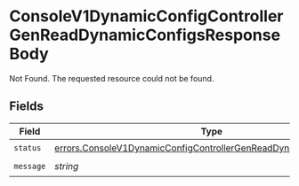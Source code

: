 # ConsoleV1DynamicConfigControllerGenReadDynamicConfigsResponseBody

Not Found. The requested resource could not be found.


## Fields

| Field                                                                                                                                                    | Type                                                                                                                                                     | Required                                                                                                                                                 | Description                                                                                                                                              |
| -------------------------------------------------------------------------------------------------------------------------------------------------------- | -------------------------------------------------------------------------------------------------------------------------------------------------------- | -------------------------------------------------------------------------------------------------------------------------------------------------------- | -------------------------------------------------------------------------------------------------------------------------------------------------------- |
| `status`                                                                                                                                                 | [errors.ConsoleV1DynamicConfigControllerGenReadDynamicConfigsStatus](../../models/errors/consolev1dynamicconfigcontrollergenreaddynamicconfigsstatus.md) | :heavy_check_mark:                                                                                                                                       | N/A                                                                                                                                                      |
| `message`                                                                                                                                                | *string*                                                                                                                                                 | :heavy_check_mark:                                                                                                                                       | N/A                                                                                                                                                      |
